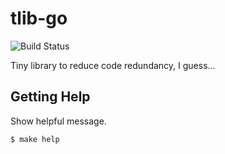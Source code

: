 # tlib-go

![Build Status](https://github.com/qgervacio/tlib-go/actions/workflows/go.yaml/badge.svg)

Tiny library to reduce code redundancy, I guess...

## Getting Help

Show helpful message.

```
$ make help
```